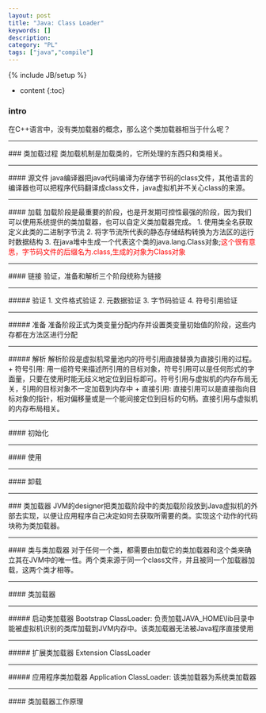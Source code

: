 ```yaml
--- 
layout: post 
title: "Java: Class Loader" 
keywords: [] 
description: 
category: "PL"
tags: ["java","compile"]
--- 
```

{% include JB/setup %}
* content
{:toc}


### intro
在C++语言中，没有类加载器的概念，那么这个类加载器相当于什么呢？
<hr />
### 类加载过程
类加载机制是加载类的，它所处理的东西只和类相关。
<hr />
#### 源文件
java编译器把java代码编译为存储字节码的class文件，其他语言的编译器也可以把程序代码翻译成class文件，java虚拟机并不关心class的来源。
<hr />
#### 加载
加载阶段是最重要的阶段，也是开发期可控性最强的阶段，因为我们可以使用系统提供的类加载器，也可以自定义类加载器完成。
1. 使用类全名获取定义此类的二进制字节流
2. 将字节流所代表的静态存储结构转换为方法区的运行时数据结构
3. 在java堆中生成一个代表这个类的java.lang.Class对象;<font color="red">这个很有意思，字节码文件的后缀名为.class,生成的对象为Class对象</font>
<hr />
#### 链接
验证，准备和解析三个阶段统称为链接
<hr />
##### 验证
1. 文件格式验证
2. 元数据验证
3. 字节码验证
4. 符号引用验证
<hr />
##### 准备
准备阶段正式为类变量分配内存并设置类变量初始值的阶段，这些内存都在方法区进行分配
<hr />
##### 解析
解析阶段是虚拟机常量池内的符号引用直接替换为直接引用的过程。
+ 符号引用: 用一组符号来描述所引用的目标对象，符号引用可以是任何形式的字面量，只要在使用时能无歧义地定位到目标即可。符号引用与虚拟机的内存布局无关，引用的目标对象不一定加载到内存中
+ 直接引用: 直接引用可以是直接指向目标对象的指针，相对偏移量或是一个能间接定位到目标的句柄。直接引用与虚拟机的内存布局相关。
<hr />
#### 初始化
<hr />
#### 使用
<hr />
#### 卸载
<hr />
### 类加载器
JVM的designer把类加载阶段中的类加载阶段放到Java虚拟机的外部去实现，以便让应用程序自己决定如何去获取所需要的类。实现这个动作的代码块称为类加载器。
<hr />
#### 类与类加载器
对于任何一个类，都需要由加载它的类加载器和这个类来确立其在JVM中的唯一性。两个类来源于同一个class文件，并且被同一个加载器加载，这两个类才相等。
<hr />
#### 类加载器
<hr />
##### 启动类加载器
Bootstrap ClassLoader: 负责加载JAVA_HOME\lib目录中能被虚拟机识别的类库加载到JVM内存中。该类加载器无法被Java程序直接使用
<hr />
##### 扩展类加载器
Extension ClassLoader
<hr />
##### 应用程序类加载器
Application ClassLoader: 该类加载器为系统类加载器
<hr />
#### 类加载器工作原理

